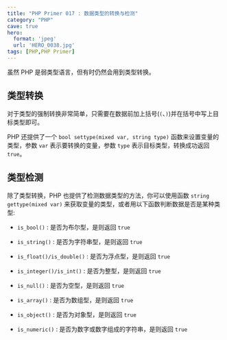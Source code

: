 ```yaml
---
title: "PHP Primer 017 : 数据类型的转换与检测"
category: "PHP"
cave: true
hero:
  format: 'jpeg'
  url: 'HERO_0038.jpg'
tags: [PHP,PHP Primer]
---
```

虽然 PHP 是弱类型语言，但有时仍然会用到类型转换。

## 类型转换

对于类型的强制转换非常简单，只需要在数据前加上括号(`(`、`)`)并在括号中写上目标类型即可。

PHP 还提供了一个 `bool settype(mixed var, string type)` 函数来设置变量的类型，参数 `var` 表示要转换的变量，参数 `type` 表示目标类型，转换成功返回 `true`。

## 类型检测

除了类型转换，PHP 也提供了检测数据类型的方法，你可以使用函数 `string gettype(mixed var)` 来获取变量的类型，或者用以下函数判断数据是否是某种类型:

* `is_bool()` : 是否为布尔型，是则返回 `true`

* `is_string()` : 是否为字符串型，是则返回 `true`

* `is_float()/is_double()` : 是否为浮点型，是则返回 `true`

* `is_integer()/is_int()` : 是否为整型，是则返回 `true`

* `is_null()` : 是否为空型，是则返回 `true`

* `is_array()` : 是否为数组型，是则返回 `true`

* `is_object()` : 是否为对象型，是则返回 `true`

* `is_numeric()` : 是否为数字或数字组成的字符串，是则返回 `true`







